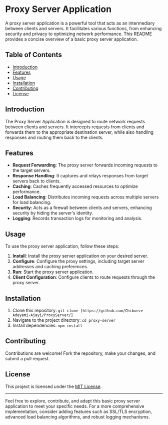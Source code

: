# Proxy Server Application

A proxy server application is a powerful tool that acts as an intermediary between clients and servers. It facilitates various functions, from enhancing security and privacy to optimizing network performance. This README provides a concise overview of a basic proxy server application.

## Table of Contents

- [Introduction](#introduction)
- [Features](#features)
- [Usage](#usage)
- [Installation](#installation)
- [Contributing](#contributing)
- [License](#license)

## Introduction

The Proxy Server Application is designed to route network requests between clients and servers. It intercepts requests from clients and forwards them to the appropriate destination server, while also handling responses and routing them back to the clients.

## Features

- **Request Forwarding**: The proxy server forwards incoming requests to the target servers.
- **Response Handling**: It captures and relays responses from target servers back to clients.
- **Caching**: Caches frequently accessed resources to optimize performance.
- **Load Balancing**: Distributes incoming requests across multiple servers for load balancing.
- **Security**: Acts as a firewall between clients and servers, enhancing security by hiding the server's identity.
- **Logging**: Records transaction logs for monitoring and analysis.

## Usage

To use the proxy server application, follow these steps:

1. **Install**: Install the proxy server application on your desired server.
2. **Configure**: Configure the proxy settings, including target server addresses and caching preferences.
3. **Run**: Start the proxy server application.
4. **Client Configuration**: Configure clients to route requests through the proxy server.

## Installation

1. Clone this repository: `git clone [https://github.com/Chibueze-Adeyemi-Ajayi/ProxyServer/]`
2. Navigate to the project directory: `cd proxy-server`
3. Install dependencies: `npm install`

## Contributing

Contributions are welcome! Fork the repository, make your changes, and submit a pull request.

## License

This project is licensed under the [MIT License](LICENSE).

---

Feel free to explore, contribute, and adapt this basic proxy server application to meet your specific needs. For a more comprehensive implementation, consider adding features such as SSL/TLS encryption, advanced load balancing algorithms, and robust logging mechanisms.
